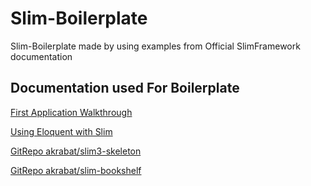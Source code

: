 # Slim-Boilerplate

Slim-Boilerplate made by using examples from Official SlimFramework documentation

## Documentation used For Boilerplate

[First Application Walkthrough](http://www.slimframework.com/docs/v3/tutorial/first-app.html)

[Using Eloquent with Slim](https://www.slimframework.com/docs/v3/cookbook/database-eloquent.html)

[GitRepo akrabat/slim3-skeleton](https://github.com/akrabat/slim3-skeleton)

[GitRepo akrabat/slim-bookshelf](https://github.com/akrabat/slim-bookshelf)
